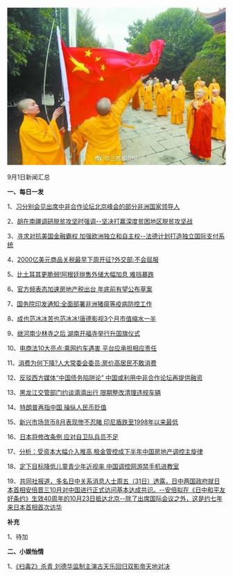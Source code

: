 ![09_01](.\09_01.jpg)

9月1日新闻汇总

**一、每日一发**

1、[习分别会见出席中非合作论坛北京峰会的部分非洲国家领导人 ](http://paper.people.com.cn/rmrb/html/2018-09/01/nw.D110000renmrb_20180901_1-02.htm)

2、[胡在南疆调研脱贫攻坚时强调--坚决打赢深度贫困地区脱贫攻坚战](http://paper.people.com.cn/rmrb/html/2018-09/01/nw.D110000renmrb_20180901_9-03.htm)

3、[寻求对抗美国金融霸权 加强欧洲独立和自主权--法德计划打造独立国际支付系统](http://paper.people.com.cn/rmrb/html/2018-09/01/nw.D110000renmrb_20180901_3-11.htm)

4、[2000亿美元商品关税最早下周开征?外交部:不会屈服](https://news.163.com/18/0831/16/DQI6CI080001899N.html)

5、[比土耳其更脆弱!阿根廷抛售外储大幅加息 难挡暴跌](https://news.163.com/18/0831/08/DQH98BQ9000187VE.html)

6、[官方频表态加速房地产税出台 年底前有望公布草案](https://news.163.com/18/0901/07/DQJQNL5B000187VE.html)

7、[国务院印发通知:全面部署非洲猪瘟等疫病防控工作](https://news.163.com/18/0831/22/DQIPTCKE0001899N.html)

8、[成也范冰冰苦也范冰冰!唐德影视3个月市值缩水一半](https://news.163.com/18/0831/18/DQIDQCG30001899N.html)

9、[继河南少林寺之后 湖南开福寺举行升国旗仪式](https://news.163.com/18/0831/18/DQIDMKLS0001899N.html)

10、[电商法10大亮点:乘网约车遇害 平台应承担相应责任](https://news.163.com/18/0831/16/DQI6E4A20001875N.html)

11、[消费为何下降?人大常委会委员:房价高居民不敢消费](https://news.163.com/18/0831/10/DQHH1MMR0001875N.html)

12、[反驳西方媒体“中国债务陷阱论” 中国或利用中非合作论坛再提供融资](https://www.zaobao.com.sg/news/china/story20180901-887480)

13、[黑龙江交管部门约谈滴滴出行 限期整改清理违规车辆](https://www.zaobao.com.sg/realtime/china/story20180831-887404)

14、[特朗普再指中国 操纵人民币贬值](https://www.zaobao.com.sg/news/world/story20180901-887489)

15、[新兴市场货币8月表现惨不忍睹 印尼盾跌至1998年以来最低](https://www.zaobao.com.sg/finance/world/story20180901-887583)

16、[日本将修改条例 应对自卫队兵员不足](https://www.zaobao.com.sg/news/world/story20180901-887484)

17、[分析：受资本大幅介入推高 租金管控成下半年中国房地产调控主旋律](https://www.zaobao.com.sg/finance/china/story20180901-887577)

18、[定下目标降低儿童青少年近视率 中国调控网游禁手机进教室](https://www.zaobao.com.sg/news/china/story20180901-887475)

19、[共同社报道，多名日中关系消息人士周五（31日）透露，日中两国政府就日本首相安倍晋三10月对中国进行正式访问基本达成共识。--安倍拟在《日中和平友好条约》生效40周年的10月23日抵达北京--除了出席国际会议之外，这是约七年来日本首相首次访华](https://www.zaobao.com.sg/realtime/world/story20180831-887438)



**补充**

1、待加



**二、小娱怡情**

1、[《扫毒2》杀青 刘德华监制主演古天乐回归双影帝天地对决](http://movie.67.com/scene/2018/08/31/928767.html)